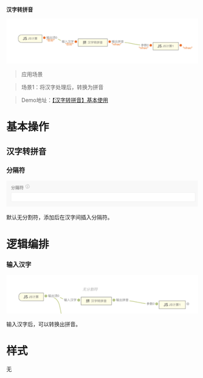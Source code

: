  **汉字转拼音** 

![Alt text](img/out-0.png)

> 应用场景

> 场景1：将汉字处理后，转换为拼音

> Demo地址：[【汉字转拼音】基本使用](https://my.mybricks.world/mybricks-pc-page/index.html?id=477576401068101)

# 基本操作

## 汉字转拼音

### 分隔符

![Alt text](img/out-1.png)

默认无分割符，添加后在汉字间插入分隔符。

# 逻辑编排

### 输入汉字

![Alt text](img/out-2.png)

  

输入汉字后，可以转换出拼音。

# 样式

无